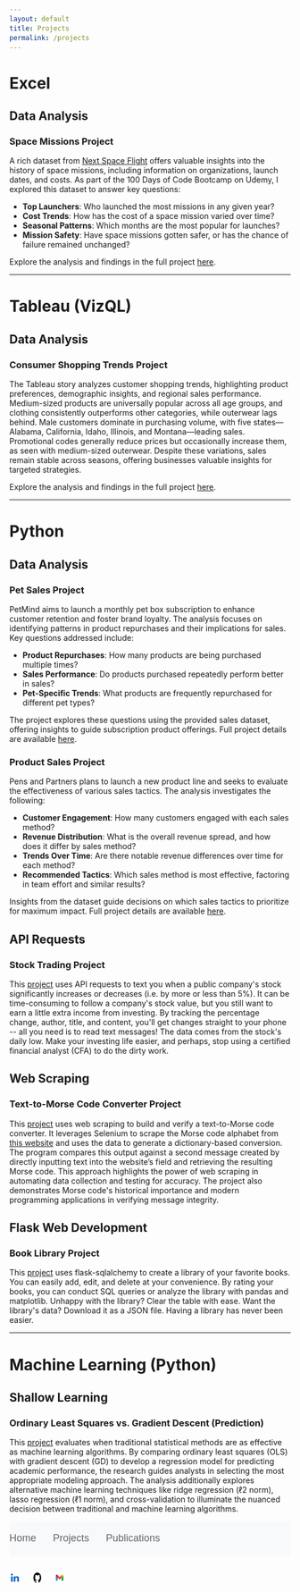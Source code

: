 ```yaml
---
layout: default
title: Projects
permalink: /projects
---
```


# Excel

## Data Analysis

### Space Missions Project

A rich dataset from [Next Space Flight](https://nextspaceflight.com) offers valuable insights into the history of space missions, including information on organizations, launch dates, and costs. As part of the 100 Days of Code Bootcamp on Udemy, I explored this dataset to answer key questions:

- **Top Launchers**: Who launched the most missions in any given year?  
- **Cost Trends**: How has the cost of a space mission varied over time?  
- **Seasonal Patterns**: Which months are the most popular for launches?  
- **Mission Safety**: Have space missions gotten safer, or has the chance of failure remained unchanged?  

Explore the analysis and findings in the full project [here](https://github.com/add0794/space_race/blob/8a1ebe36f9c88862b1bd0f89841e1685f2bf2cf5/README.md).

---

# Tableau (VizQL)

## Data Analysis

### Consumer Shopping Trends Project

The Tableau story analyzes customer shopping trends, highlighting product preferences, demographic insights, and regional sales performance. Medium-sized products are universally popular across all age groups, and clothing consistently outperforms other categories, while outerwear lags behind. Male customers dominate in purchasing volume, with five states—Alabama, California, Idaho, Illinois, and Montana—leading sales. Promotional codes generally reduce prices but occasionally increase them, as seen with medium-sized outerwear. Despite these variations, sales remain stable across seasons, offering businesses valuable insights for targeted strategies.

Explore the analysis and findings in the full project [here](https://public.tableau.com/app/profile/alex.dubro/viz/CustomerShoppingTrends_17337058411000/ConsumerBehavior?publish=yes).

---

# Python 

## Data Analysis

### Pet Sales Project

PetMind aims to launch a monthly pet box subscription to enhance customer retention and foster brand loyalty. The analysis focuses on identifying patterns in product repurchases and their implications for sales. Key questions addressed include:  
- **Product Repurchases**: How many products are being purchased multiple times?  
- **Sales Performance**: Do products purchased repeatedly perform better in sales?  
- **Pet-Specific Trends**: What products are frequently repurchased for different pet types?  

The project explores these questions using the provided sales dataset, offering insights to guide subscription product offerings. Full project details are available [here](https://github.com/add0794/pet_sales_analysis/blob/1526e06fd0b8338261c4ab0718ad06529486883e/README.md).

### Product Sales Project

Pens and Partners plans to launch a new product line and seeks to evaluate the effectiveness of various sales tactics. The analysis investigates the following:  
- **Customer Engagement**: How many customers engaged with each sales method?  
- **Revenue Distribution**: What is the overall revenue spread, and how does it differ by sales method?  
- **Trends Over Time**: Are there notable revenue differences over time for each method?  
- **Recommended Tactics**: Which sales method is most effective, factoring in team effort and similar results?  

Insights from the dataset guide decisions on which sales tactics to prioritize for maximum impact. Full project details are available [here](https://github.com/add0794/product_sales_analysis/blob/f85af366447686c8ff2b724e8aafee580a3c8707/README.md).

## API Requests 

### Stock Trading Project

This [project](https://github.com/add0794/stock-trading/) uses API requests to text you when a public company's stock significantly increases or decreases (i.e. by more or less than 5%). It can be time-consuming to follow a company's stock value, but you still want to earn a little extra income from investing. By tracking the percentage change, author, title, and content, you'll get changes straight to your phone -- all you need is to read text messages! The data comes from the stock's daily low. Make your investing life easier, and perhaps, stop using a certified financial analyst (CFA) to do the dirty work.

## Web Scraping

### Text-to-Morse Code Converter Project

This [project](https://github.com/add0794/text-to-morse-code-converter) uses web scraping to build and verify a text-to-Morse code converter. It leverages Selenium to scrape the Morse code alphabet from [this website](https://morsedecoder.com/) and uses the data to generate a dictionary-based conversion. The program compares this output against a second message created by directly inputting text into the website’s field and retrieving the resulting Morse code. This approach highlights the power of web scraping in automating data collection and testing for accuracy. The project also demonstrates Morse code's historical importance and modern programming applications in verifying message integrity.

## Flask Web Development

### Book Library Project

This [project](https://github.com/add0794/flask-sqlalchemy-library) uses flask-sqlalchemy to create a library of your favorite books. You can easily add, edit, and delete at your convenience. By rating your books, you can conduct SQL queries or analyze the library with pandas and matplotlib. Unhappy with the library? Clear the table with ease. Want the library's data? Download it as a JSON file. Having a library has never been easier.

---

# Machine Learning (Python)

## Shallow Learning

### Ordinary Least Squares vs. Gradient Descent (Prediction)

This [project](https://github.com/add0794/ordinary-least-squares-gradient-descent) evaluates when traditional statistical methods are as effective as machine learning algorithms. By comparing ordinary least squares (OLS) with gradient descent (GD) to develop a regression model for predicting academic performance, the research guides analysts in selecting the most appropriate modeling approach. The analysis additionally explores alternative machine learning techniques like ridge regression (ℓ2 norm), lasso regression (ℓ1 norm), and cross-validation to illuminate the nuanced decision between traditional and machine learning algorithms.

<nav class="main-nav">
    <ul class="nav-links">
        <li><a href="/" class="nav-item">Home</a></li>
        <li><a href="/projects" class="nav-item">Projects</a></li>
        <li><a href="/publications" class="nav-item">Publications</a></li>
    </ul>
</nav>

<footer>
    <div class="social-links">
        <a href="https://www.linkedin.com/in/alexdubro/" aria-label="LinkedIn profile">
            <img src="linkedin-icon.png" alt="LinkedIn Icon" />
        </a>
        <a href="https://github.com/add0794" aria-label="GitHub profile">
            <img src="github-icon.png" alt="GitHub Icon" />
        </a>
        <a href="mailto:add0794@gmail.com" aria-label="Email">
            <img src="email-icon.png" alt="Email Icon" />
        </a>
    </div>
</footer>


<style>

/* Main text styles */


.main-nav {
    padding: 20px 0;
    background-color: #f8f9fa;  /* Light gray background */
    margin-bottom: 30px;
}
.nav-links {
    list-style: none;
    padding: 0;
    margin: 0;
    display: flex;
    gap: 30px;  /* Space between navigation items */
}
.nav-item {
    text-decoration: none;
    color: #666;  /* Match the text color from your image */
    font-size: 18px;
    font-family: Arial, sans-serif;
    position: relative;
    transition: color 0.3s ease;
}
/* Hover effect */
.nav-item:hover {
    color: #1a4b8c;  /* Blue color from your header */
}
/* Active state */
.nav-item.active {
    color: #1a4b8c;
}
/* Underline effect on hover and active */
.nav-item::after {
    content: '';
    position: absolute;
    width: 0;
    height: 2px;
    bottom: -5px;
    left: 0;
    background-color: #1a4b8c;
    transition: width 0.3s ease;
}
.nav-item:hover::after,
.nav-item.active::after {
    width: 100%;
}

/* Remove side and search bars */

#main-header {
    display: none;
}

.side-bar {
    display: none;
}

/* General styling for the list */

.social-links {
    display: flex; /* Arrange items horizontally */
    gap: 15px; /* Add spacing between items */
    list-style: none; /* Remove bullets */
    padding: 0; /* Remove padding */
    margin: 0; /* Remove margin */
}

.social-links li {
    display: flex; /* Align icon and text */
    align-items: center; /* Vertically center items */
}

.social-links a {
    text-decoration: none; /* Remove underline from links */
    color: #333; /* Default text color */
    font-family: Arial, sans-serif;
    font-size: 14px;
}

.social-links a:hover {
    color: #0073b1; /* Change color on hover */
}

.social-links img {
    width: 20px; /* Set icon width */
    height: 20px; /* Set icon height */
    margin-right: 5px; /* Add spacing between icon and text */
}

</style>